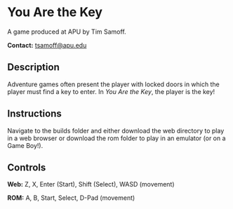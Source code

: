 # You Are the Key

A game produced at APU by Tim Samoff.

**Contact:** tsamoff@apu.edu

## Description

Adventure games often present the player with locked doors in which the player must find a key to enter. In *You Are the Key*, the player is the key!

## Instructions

Navigate to the builds folder and either download the web directory to play in a web browser or download the rom folder to play in an emulator (or on a Game Boy!).

## Controls

**Web:** Z, X, Enter (Start), Shift (Select), WASD (movement)

**ROM:** A, B, Start, Select, D-Pad (movement)
